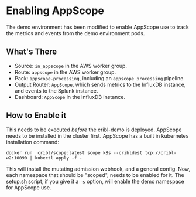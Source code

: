 # Enabling AppScope

The demo environment has been modified to enable AppScope use to track the metrics and events from the demo environment pods. 

## What's There

* Source: `in_appscope` in the AWS worker group.
* Route: `appscope` in the AWS worker group.
* Pack: `appscope-processing`, including an `appscope_processing` pipeline.
* Output Router: `AppScope`, which sends metrics to the InfluxDB instance, and events to the Splunk instance.
* Dashboard: `AppScope` in the InfluxDB instance.

## How to Enable it

This needs to be executed *before* the cribl-demo is deployed. AppScope needs to be installed in the cluster first. AppScope has a built in kubernetes installation command:

```
docker run  cribl/scope:latest scope k8s --cribldest tcp://cribl-w2:10090 | kubectl apply -f -
```

This will install the mutating admission webhook, and a general config. Now, each namespace that should be "scoped", needs to be enabled for it. The setup.sh script, if you give it a `-s` option, will enable the demo namespace for AppScope use. 
